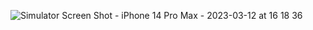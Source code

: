 ![Simulator Screen Shot - iPhone 14 Pro Max - 2023-03-12 at 16 18 36](https://user-images.githubusercontent.com/44100412/224550871-a3638c54-1b65-489d-98fd-aac865961376.png)
